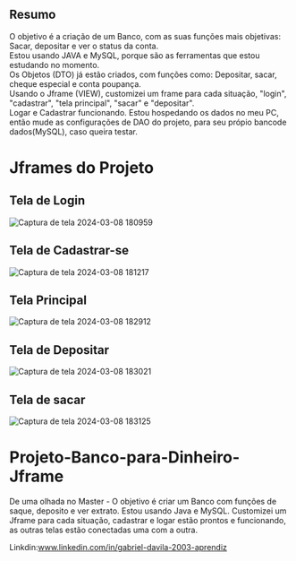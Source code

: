 ## Resumo
  
  O objetivo é a criação de um Banco, com as suas funções mais objetivas: Sacar, depositar e ver o status da conta.         
	  Estou usando JAVA e MySQL, porque são as ferramentas que estou estudando no momento.         
	  Os Objetos (DTO) já estão criados, com funções como: Depositar, sacar, cheque especial e conta poupança.         
	Usando o Jframe (VIEW), customizei um frame para cada situação, "login", "cadastrar", "tela principal", "sacar" e "depositar".           
	Logar e Cadastrar funcionando. Estou hospedando os dados no meu PC, então mude as configurações de DAO do projeto, para seu própio bancode dados(MySQL), caso queira testar.



# Jframes do Projeto

## Tela de Login

![Captura de tela 2024-03-08 180959](https://github.com/Gabriel-Davila-dc/Projeto-Banco-para-Dinheiro-Jframe/assets/158082235/73d632b5-3be1-4218-91c5-9274390c5405)


## Tela de Cadastrar-se

![Captura de tela 2024-03-08 181217](https://github.com/Gabriel-Davila-dc/Projeto-Banco-para-Dinheiro-Jframe/assets/158082235/35404b38-7d8a-4e31-85d6-ecda06009cf7)


## Tela Principal

![Captura de tela 2024-03-08 182912](https://github.com/Gabriel-Davila-dc/Projeto-Banco-para-Dinheiro-Jframe/assets/158082235/342a5cdf-d3e1-4c48-bb42-f6c7a1c8b292)


## Tela de Depositar

![Captura de tela 2024-03-08 183021](https://github.com/Gabriel-Davila-dc/Projeto-Banco-para-Dinheiro-Jframe/assets/158082235/d0688d9f-1da1-4702-b5a1-3f84f2fc24a1)


## Tela de sacar

![Captura de tela 2024-03-08 183125](https://github.com/Gabriel-Davila-dc/Projeto-Banco-para-Dinheiro-Jframe/assets/158082235/e0e4eccd-ca3c-4a39-b83a-ed00afadb4c4)


# Projeto-Banco-para-Dinheiro-Jframe
De uma olhada no Master - 
O objetivo é criar um Banco com funções de saque, deposito e ver extrato. Estou usando Java e MySQL. Customizei um Jframe para cada situação, cadastrar e logar estão prontos e funcionando, as outras telas estão conectadas uma com a outra.

Linkdin:www.linkedin.com/in/gabriel-davila-2003-aprendiz
